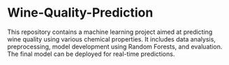 # Wine-Quality-Prediction
This repository contains a machine learning project aimed at predicting wine quality using various chemical properties. It includes data analysis, preprocessing, model development using Random Forests, and evaluation. The final model can be deployed for real-time predictions.
